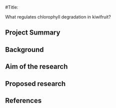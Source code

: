 #Title:

What regulates chlorophyll degradation in kiwifruit?

## Project Summary
## Background
## Aim of the research
## Proposed research
## References
